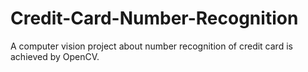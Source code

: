 # Credit-Card-Number-Recognition
A computer vision project about number recognition of credit card is achieved by OpenCV.

